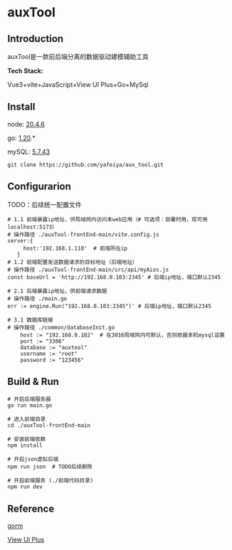 # auxTool

## Introduction

auxTool是一款前后端分离的数据驱动建模辅助工具

**Tech Stack:**

Vue3+vite+JavaScript+View UI Plus+Go+MySql

## Install

node: [20.4.6](https://nodejs.cn/download/)

go: [1.20](https://go.dev/dl/).*

mySQL: [5.7.43](https://dev.mysql.com/downloads/installer/)

```
git clone https://github.com/yafeiya/aux_tool.git
```

## Configurarion

TODO：后续统一配置文件

```
# 1.1 前端暴露ip地址，供局域网内访问本web应用（# 可选项：部署时用，现可用localhost:5173）
# 操作路径 ./auxTool-frontEnd-main/vite.config.js  
server:{
     host:'192.168.1.110'  # 前端所在ip
   }
# 1.2 前端配置发送数据请求的目标地址（后端地址）
# 操作路径 ./auxTool-frontEnd-main/src/api/myAios.js
const baseUrl = 'http://192.168.0.103:2345' # 后端ip地址，端口默认2345
```

```
# 2.1 后端暴露ip地址，供前端请求数据
# 操作路径 ./main.go
err := engine.Run("192.168.0.103:2345")' # 后端ip地址，端口默认2345
```

```
# 3.1 数据库链接
# 操作路径 ./common/databaseInit.go
	host := "192.168.0.102"  # 在3016局域网内可默认，否则依据本机mysql设置
	port := "3306"
	database := "auxtool"
	username := "root"
	password := "123456"
```

## Build & Run

```
# 开启后端服务器
go run main.go

# 进入前端目录
cd ./auxTool-frontEnd-main

# 安装前端依赖
npm install

# 开启json虚拟后端
npm run json  # TODO后续删除

# 开启前端服务 (./前端代码目录)
npm run dev

```

## Reference

[gorm](https://gorm.io/docs/)

[View UI Plus](https://www.iviewui.com/view-ui-plus/guide/introduce)
